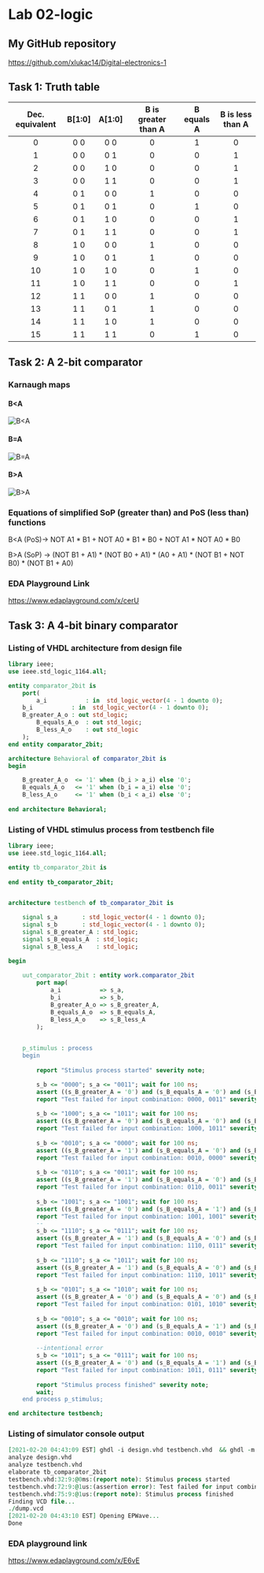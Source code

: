 # Lab 02-logic

## My GitHub repository

https://github.com/xlukac14/Digital-electronics-1

## Task 1: Truth table

| **Dec. equivalent** | **B[1:0]** | **A[1:0]** | **B is greater than A** | **B equals A** | **B is less than A** |
| :-: | :-: | :-: | :-: | :-: | :-: |
| 0 | 0 0 | 0 0 | 0 | 1 | 0 |
| 1 | 0 0 | 0 1 | 0 | 0 | 1 |
| 2 | 0 0 | 1 0 | 0 | 0 | 1 |
| 3 | 0 0 | 1 1 | 0 | 0 | 1 |
| 4 | 0 1 | 0 0 | 1 | 0 | 0 |
| 5 | 0 1 | 0 1 | 0 | 1 | 0 |
| 6 | 0 1 | 1 0 | 0 | 0 | 1 |
| 7 | 0 1 | 1 1 | 0 | 0 | 1 |
| 8 | 1 0 | 0 0 | 1 | 0 | 0 |
| 9 | 1 0 | 0 1 | 1 | 0 | 0 |
| 10 | 1 0 | 1 0 | 0 | 1 | 0 |
| 11 | 1 0 | 1 1 | 0 | 0 | 1 |
| 12 | 1 1 | 0 0 | 1 | 0 | 0 |
| 13 | 1 1 | 0 1 | 1 | 0 | 0 |
| 14 | 1 1 | 1 0 | 1 | 0 | 0 |
| 15 | 1 1 | 1 1 | 0 | 1 | 0 |

## Task 2: A 2-bit comparator

### Karnaugh maps

#### B<A

![B<A](https://github.com/xlukac14/Digital-electronics-1/blob/main/Labs/02-logic/Images/BlessA2.png "B<A")

#### B=A

![B=A](https://github.com/xlukac14/Digital-electronics-1/blob/main/Labs/02-logic/Images/BequalsA2.png "B=A")

#### B>A

![B>A](https://github.com/xlukac14/Digital-electronics-1/blob/main/Labs/02-logic/Images/BgreaterA2.png "B>A")

### Equations of simplified SoP (greater than) and PoS (less than) functions

B<A (PoS)-> NOT A1 * B1 + NOT A0 * B1 * B0 + NOT A1 * NOT A0 * B0

B>A (SoP) -> (NOT B1 + A1) * (NOT B0 + A1) * (A0 + A1) * (NOT B1 + NOT B0) * (NOT B1 + A0)

### EDA Playground Link

https://www.edaplayground.com/x/cerU

## Task 3: A 4-bit binary comparator

### Listing of VHDL architecture from design file

```vhdl
library ieee;
use ieee.std_logic_1164.all;

entity comparator_2bit is
    port(
        a_i           : in  std_logic_vector(4 - 1 downto 0);
	b_i           : in  std_logic_vector(4 - 1 downto 0);
	B_greater_A_o : out std_logic;
        B_equals_A_o  : out std_logic;
        B_less_A_o    : out std_logic       
    );
end entity comparator_2bit;

architecture Behavioral of comparator_2bit is
begin

    B_greater_A_o  <= '1' when (b_i > a_i) else '0';
	B_equals_A_o   <= '1' when (b_i = a_i) else '0';
	B_less_A_o     <= '1' when (b_i < a_i) else '0';
    
end architecture Behavioral;
```

### Listing of VHDL stimulus process from testbench file

```vhdl
library ieee;
use ieee.std_logic_1164.all;

entity tb_comparator_2bit is
    
end entity tb_comparator_2bit;


architecture testbench of tb_comparator_2bit is

    signal s_a       : std_logic_vector(4 - 1 downto 0);
    signal s_b       : std_logic_vector(4 - 1 downto 0);
    signal s_B_greater_A : std_logic;
    signal s_B_equals_A  : std_logic;
    signal s_B_less_A    : std_logic;

begin
    
    uut_comparator_2bit : entity work.comparator_2bit
        port map(
            a_i           => s_a,
            b_i           => s_b,
            B_greater_A_o => s_B_greater_A,
            B_equals_A_o  => s_B_equals_A,
            B_less_A_o    => s_B_less_A
        );

    
    p_stimulus : process
    begin
      
        report "Stimulus process started" severity note;

        s_b <= "0000"; s_a <= "0011"; wait for 100 ns;
        assert ((s_B_greater_A = '0') and (s_B_equals_A = '0') and (s_B_less_A = '1'))
        report "Test failed for input combination: 0000, 0011" severity error;
        
        s_b <= "1000"; s_a <= "1011"; wait for 100 ns;
        assert ((s_B_greater_A = '0') and (s_B_equals_A = '0') and (s_B_less_A = '1'))
        report "Test failed for input combination: 1000, 1011" severity error;
        
        s_b <= "0010"; s_a <= "0000"; wait for 100 ns;
        assert ((s_B_greater_A = '1') and (s_B_equals_A = '0') and (s_B_less_A = '0'))
        report "Test failed for input combination: 0010, 0000" severity error;
        
        s_b <= "0110"; s_a <= "0011"; wait for 100 ns;
        assert ((s_B_greater_A = '1') and (s_B_equals_A = '0') and (s_B_less_A = '0'))
        report "Test failed for input combination: 0110, 0011" severity error;
        
        s_b <= "1001"; s_a <= "1001"; wait for 100 ns;
        assert ((s_B_greater_A = '0') and (s_B_equals_A = '1') and (s_B_less_A = '0'))
        report "Test failed for input combination: 1001, 1001" severity error;
        --
        s_b <= "1110"; s_a <= "0111"; wait for 100 ns;
        assert ((s_B_greater_A = '1') and (s_B_equals_A = '0') and (s_B_less_A = '0'))
        report "Test failed for input combination: 1110, 0111" severity error;
        
        s_b <= "1110"; s_a <= "1011"; wait for 100 ns;
        assert ((s_B_greater_A = '1') and (s_B_equals_A = '0') and (s_B_less_A = '0'))
        report "Test failed for input combination: 1110, 1011" severity error;
        
        s_b <= "0101"; s_a <= "1010"; wait for 100 ns;
        assert ((s_B_greater_A = '0') and (s_B_equals_A = '0') and (s_B_less_A = '1'))
        report "Test failed for input combination: 0101, 1010" severity error;
        
        s_b <= "0010"; s_a <= "0010"; wait for 100 ns;
        assert ((s_B_greater_A = '0') and (s_B_equals_A = '1') and (s_B_less_A = '0'))
        report "Test failed for input combination: 0010, 0010" severity error;
        
        --intentional error
        s_b <= "1011"; s_a <= "0111"; wait for 100 ns;
        assert ((s_B_greater_A = '0') and (s_B_equals_A = '1') and (s_B_less_A = '0'))
        report "Test failed for input combination: 1011, 0111" severity error;
        
        report "Stimulus process finished" severity note;
        wait;
    end process p_stimulus;

end architecture testbench;
```

### Listing of simulator console output

```vhdl
[2021-02-20 04:43:09 EST] ghdl -i design.vhd testbench.vhd  && ghdl -m  tb_comparator_2bit && ghdl -r  tb_comparator_2bit   --vcd=dump.vcd && sed -i 's/^U/X/g; s/^-/X/g; s/^H/1/g; s/^L/0/g' dump.vcd 
analyze design.vhd
analyze testbench.vhd
elaborate tb_comparator_2bit
testbench.vhd:32:9:@0ms:(report note): Stimulus process started
testbench.vhd:72:9:@1us:(assertion error): Test failed for input combination: 1011, 0111
testbench.vhd:75:9:@1us:(report note): Stimulus process finished
Finding VCD file...
./dump.vcd
[2021-02-20 04:43:10 EST] Opening EPWave...
Done
```

### EDA playground link

https://www.edaplayground.com/x/E6vE


